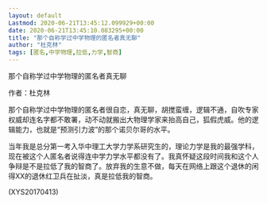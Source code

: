 ```yaml
---
layout: default
Lastmod: 2020-06-21T13:45:12.099929+00:00
date: 2020-06-21T13:45:10.083295+00:00
title: "那个自称学过中学物理的匿名者真无聊"
author: "杜克林"
tags: [匿名,中学物理,拉低,力学,智商]
---
```


那个自称学过中学物理的匿名者真无聊

作者：杜克林

那个自称学过中学物理的匿名者很自恋，真无聊，胡搅蛮缠，逻辑不通，自吹专家权威却连名字都不敢署，动不动就搬出大物理学家来抬高自己，狐假虎威。他的逻辑能力，也就是“预测引力波”的那个诺贝尔哥的水平。

当年我是总分第一考入华中理工大学力学系研究生的，理论力学是我的最强学科，现在被这个人匿名者说得连中学力学水平都没有了。我真怀疑这段时间我和这个人争辩是不是拉低了我的智商了。放弃我的生意不做，每天在网络上跟这个退休的闲得XX的退休红卫兵在扯淡，真是拉低我的智商。

(XYS20170413)

